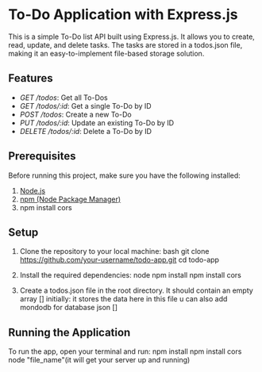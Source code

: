 # To-Do Application with Express.js

This is a simple To-Do list API built using Express.js. It allows you to create, read, update, and delete tasks. The tasks are stored in a todos.json file, making it an easy-to-implement file-based storage solution.

## Features

- *GET /todos*: Get all To-Dos
- *GET /todos/:id*: Get a single To-Do by ID
- *POST /todos*: Create a new To-Do
- *PUT /todos/:id*: Update an existing To-Do by ID
- *DELETE /todos/:id*: Delete a To-Do by ID

## Prerequisites

Before running this project, make sure you have the following installed:

1. [Node.js](https://nodejs.org/)
2. [npm (Node Package Manager)](https://www.npmjs.com/)
3. npm install cors

## Setup

1. Clone the repository to your local machine:
    bash
    git clone https://github.com/your-username/todo-app.git
    cd todo-app
    

2. Install the required dependencies:
    node
    npm install
   npm install cors
    

4. Create a todos.json file in the root directory. It should contain an empty array [] initially:
   it stores the data here in this file u can also add mondodb for database
    json
    []
    

## Running the Application

To run the app, open your terminal and run:
npm install 
npm install cors 
node "file_name"(it will get your server up and running)  
